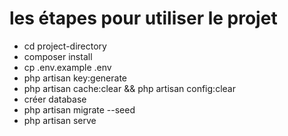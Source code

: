 <h1>les étapes pour utiliser le projet</h1>

<ul>
    <li>cd project-directory</li>
    <li>composer install</li>
    <li>cp .env.example .env</li>
    <li>php artisan key:generate</li>
    <li>php artisan cache:clear && php artisan config:clear</li>
    <li>créer database</li>
    <li>php artisan migrate --seed</li>
    <li>php artisan serve</li>
</ul>
